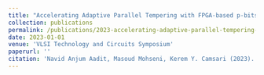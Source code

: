 ```yaml
---
title: "Accelerating Adaptive Parallel Tempering with FPGA-based p-bits"
collection: publications
permalink: /publications/2023-accelerating-adaptive-parallel-tempering-with-fpga
date: 2023-01-01
venue: 'VLSI Technology and Circuits Symposium'
paperurl: ''
citation: 'Navid Anjum Aadit, Masoud Mohseni, Kerem Y. Camsari (2023). Accelerating Adaptive Parallel Tempering with FPGA-based p-bits. VLSI Technology and Circuits Symposium.'
---
```

